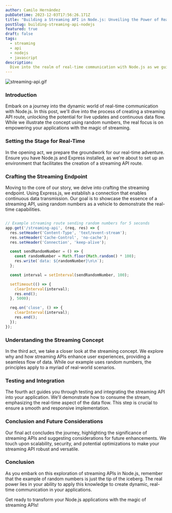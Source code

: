 ```yaml
---
author: Camilo Hernández
pubDatetime: 2023-12-03T17:56:26.171Z
title: "Building a Streaming API in Node.js: Unveiling the Power of Real-Time Communication"
postSlug: building-streaming-api-nodejs
featured: true
draft: false
tags:
  - streaming
  - api
  - nodejs
  - javascript
description:
  Dive into the realm of real-time communication with Node.js as we guide you in crafting a robust streaming API. From setup to data narrative, unlock your application's potential for a dynamic and immersive user experience.
---
```


![streaming-api.gif](https://prod-files-secure.s3.us-west-2.amazonaws.com/0d297caa-3885-4730-847b-901abc58fc36/1fee9e43-67cd-4cd8-8bb0-c7a6c63afd27/streaming-api.gif)

### **Introduction**

Embark on a journey into the dynamic world of real-time communication with Node.js. In this post, we'll dive into the process of creating a streaming API route, unlocking the potential for live updates and continuous data flow. While we illustrate the concept using random numbers, the real focus is on empowering your applications with the magic of streaming.

### **Setting the Stage for Real-Time**

In the opening act, we prepare the groundwork for our real-time adventure. Ensure you have Node.js and Express installed, as we're about to set up an environment that facilitates the creation of a streaming API route.

### **Crafting the Streaming Endpoint**

Moving to the core of our story, we delve into crafting the streaming endpoint. Using Express.js, we establish a connection that enables continuous data transmission. Our goal is to showcase the essence of a streaming API, using random numbers as a vehicle to demonstrate the real-time capabilities.

```jsx

// Example streaming route sending random numbers for 5 seconds
app.get('/streaming-api', (req, res) => {
  res.setHeader('Content-Type', 'text/event-stream');
  res.setHeader('Cache-Control', 'no-cache');
  res.setHeader('Connection', 'keep-alive');

  const sendRandomNumber = () => {
    const randomNumber = Math.floor(Math.random() * 100);
    res.write(`data: ${randomNumber}\n\n`);
  };

  const interval = setInterval(sendRandomNumber, 100);

  setTimeout(() => {
    clearInterval(interval);
    res.end();
  }, 5000);

  req.on('close', () => {
    clearInterval(interval);
    res.end();
  });
});

```

### **Understanding the Streaming Concept**

In the third act, we take a closer look at the streaming concept. We explore why and how streaming APIs enhance user experiences, providing a seamless flow of data. While our example uses random numbers, the principles apply to a myriad of real-world scenarios.

### **Testing and Integration**

The fourth act guides you through testing and integrating the streaming API into your application. We'll demonstrate how to consume the stream, emphasizing the real-time aspect of the data flow. This step is crucial to ensure a smooth and responsive implementation.

### **Conclusion and Future Considerations**

Our final act concludes the journey, highlighting the significance of streaming APIs and suggesting considerations for future enhancements. We touch upon scalability, security, and potential optimizations to make your streaming API robust and versatile.

### **Conclusion**

As you embark on this exploration of streaming APIs in Node.js, remember that the example of random numbers is just the tip of the iceberg. The real power lies in your ability to apply this knowledge to create dynamic, real-time communication in your applications.

Get ready to transform your Node.js applications with the magic of streaming APIs!